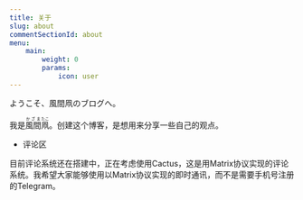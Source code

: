```yaml
---
title: 关于
slug: about
commentSectionId: about
menu:
    main: 
        weight: 0
        params:
            icon: user
---
```


ようこそ、風間凧のブログへ。

我是<ruby>風間<rt>かざま</rt></ruby><ruby>凧<rt>たこ</rt></ruby>。创建这个博客，是想用来分享一些自己的观点。

- 评论区

目前评论系统还在搭建中，正在考虑使用Cactus，这是用Matrix协议实现的评论系统。我希望大家能够使用以Matrix协议实现的即时通讯，而不是需要手机号注册的Telegram。
